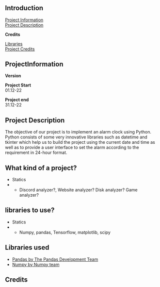 #


##  Introduction
[Project Information](#ProjectInformation)<br>
[Project Description](#ProjecDescription)<br>


**Credits**<br>

[Libraries](#libraries)<br>
[Project Credits](#ProjectCredits)

##  ProjectInformation

**Version**<br>


**Project Start**<br>
01.12-22

**Project end**<br>
31.12-22

##  Project Description
The objective of our project is to implement an alarm clock using Python. Python consists of some very innovative libraries such as datetime and tkinter which help us to build the project using the current date and time as well as to provide a user interface to set the alarm according to the requirement in 24-hour format.


##  What kind of a project?

- Statics
-   *   Discord analyzer?, Website analyzer? Disk analyzer? Game analyzer?


## libraries to use?

- Statics
-   * Numpy, pandas, Tensorflow, matplotlib, scipy


##  Libraries used

  - [Pandas by The Pandas Development Team](https://pandas.pydata.org/)
  - [Numpy by Numpy team](https://numpy.org/)
##  Credits

